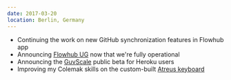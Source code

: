 ```yaml
---
date: 2017-03-20
location: Berlin, Germany
---
```

* Continuing the work on new GitHub synchronization features in Flowhub app
* Announcing [Flowhub UG](https://flowhub.io) now that we're fully operational
* Announcing the [GuvScale](https://guvscale.com/) public beta for Heroku users
* Improving my Colemak skills on the custom-built [Atreus keyboard](https://atreus.technomancy.us/)
